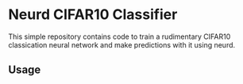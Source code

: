 # Neurd CIFAR10 Classifier

This simple repository contains code to train a rudimentary CIFAR10 classication neural network and make predictions with it using neurd.

## Usage
